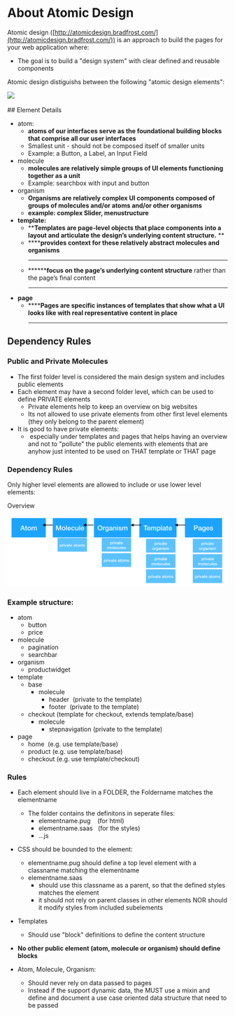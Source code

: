# About Atomic Design

Atomic design ([http://atomicdesign.bradfrost.com/](http://atomicdesign.bradfrost.com/)) is an approach to build the pages for your web application where:

*   The goal is to build a "design system" with clear defined and reusable components

Atomic design distiguishs between the following "atomic design elements":

![](atomic-design.png)

## Element Details


*   atom: 
    *   **atoms of our interfaces serve as the foundational building blocks that comprise all our user interfaces**
    *   Smallest unit - should not be composed itself of smaller units
    *   Example: a Button, a Label, an Input Field
*   molecule
    *   **molecules are relatively simple groups of UI elements functioning together as a unit**
    *   Example: searchbox with input and button
*   organism
    *   **Organisms are relatively complex UI components composed of groups of molecules and/or atoms and/or other organisms**
    *   **example: complex Slider, menustructure**
*   **template:**
    *   ****Templates are page-level objects that place components into a layout and articulate the design’s underlying content structure.**
        **
    *   ******provides context for these relatively abstract molecules and organisms**
        ****
    *   ********focus on the page’s underlying content structure** rather than the page’s final content
        ******
*   ****page****
    *   ******Pages are specific instances of templates that show what a UI looks like with real representative content in place**
        ****

## Dependency Rules


### Public and Private Molecules

*   The first folder level is considered the main design system and includes public elements
*   Each element may have a second folder level, which can be used to define PRIVATE elements
    *   Private elements help to keep an overview on big websites
    *   Its not allowed to use private elements from other first level elements (they only belong to the parent element)
*   It is good to have private elements:
    *    especially under templates and pages that helps having an overview and not to "pollute" the public elements with elements that are anyhow just intented to be used on THAT template or THAT page

### Dependency Rules


Only higher level elements are allowed to include or use lower level elements:

Overview

![](atomic-design-structure.png)

### Example structure:


*   atom
    *   button
    *   price
*   molecule
    *   pagination
    *   searchbar
*   organism
    *   productwidget
*   template
    *   base
        *   molecule
            *   header  (private to the template)
            *   footer  (private to the template)
    *   checkout (template for checkout, extends template/base)
        *   molecule
            *   stepnavigation (private to the template)
*   page
    *   home  (e.g. use template/base)
    *   product (e.g. use template/base)
    *   checkout (e.g. use template/checkout)

### Rules


*   Each element should live in a FOLDER, the Foldername matches the elementname
    *   The folder contains the definitons in seperate files:
        *   elementname.pug    (for html)
        *   elementname.saas   (for the styles)
        *   ...js

*   CSS should be bounded to the element:
    *   elementname.pug should define a top level element with a classname matching the elementname
    *   elementname.saas 
        *   should use this classname as a parent, so that the defined styles matches the element
        *   it should not rely on parent classes in other elements NOR should it modify styles from included subelements

*   Templates
    *   Should use "block" definitions to define the content structure
*   **No other public element (atom, molecule or organism) should define blocks**
*   Atom, Molecule, Organism:
    *   Should never rely on data passed to pages
    *   Instead if the support dynamic data, the MUST use a mixin and define and document a use case oriented data structure that need to be passed
